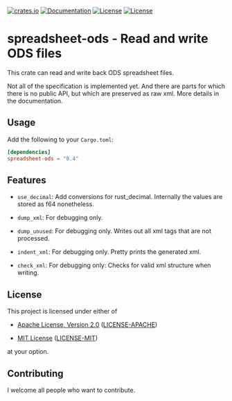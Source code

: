 
[![crates.io](https://img.shields.io/crates/v/spreadsheet-ods.svg)](https://crates.io/crates/spreadsheet-ods)
[![Documentation](https://docs.rs/spreadsheet-ods/badge.svg)](https://docs.rs/spreadsheet_ods)
[![License](https://img.shields.io/badge/license-MIT-blue.svg)](https://opensource.org/licenses/MIT)
[![License](https://img.shields.io/badge/license-APACHE-blue.svg)](https://www.apache.org/licenses/LICENSE-2.0)

spreadsheet-ods - Read and write ODS files
====

This crate can read and write back ODS spreadsheet files. 

Not all of the specification is implemented yet. And there are parts for 
which there is no public API, but which are preserved as raw xml. More 
details in the documentation.

## Usage

Add the following to your `Cargo.toml`:

```toml
[dependencies]
spreadsheet-ods = "0.4"
```

## Features

* `use_decimal`: Add conversions for rust_decimal. Internally the values are
  stored as f64 nonetheless.

* `dump_xml`: For debugging only.
* `dump_unused`: For debugging only. Writes out all xml tags that are not 
   processed.
* `indent_xml`: For debugging only. Pretty prints the generated xml. 
* `check_xml`: For debugging only: Checks for valid xml structure when writing.


## License

This project is licensed under either of

* [Apache License, Version 2.0](https://www.apache.org/licenses/LICENSE-2.0)
  ([LICENSE-APACHE](LICENSE-APACHE))

* [MIT License](https://opensource.org/licenses/MIT)
  ([LICENSE-MIT](LICENSE-MIT))

at your option.

## Contributing

I welcome all people who want to contribute.  
